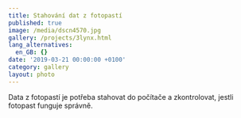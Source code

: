 ```yaml
---
title: Stahování dat z fotopastí
published: true
image: /media/dscn4570.jpg
gallery: /projects/3lynx.html
lang_alternatives:
  en_GB: {}
date: '2019-03-21 00:00:00 +0100'
category: gallery
layout: photo
---
```

Data z fotopastí je potřeba stahovat do počítače a zkontrolovat, jestli fotopast funguje správně.
